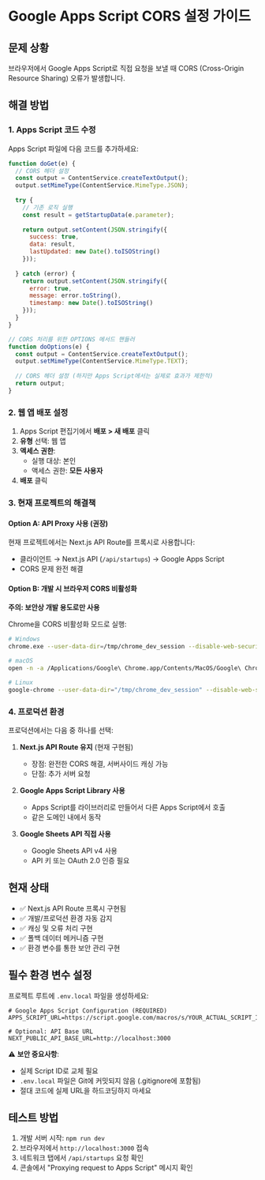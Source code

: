 # Google Apps Script CORS 설정 가이드

## 문제 상황
브라우저에서 Google Apps Script로 직접 요청을 보낼 때 CORS (Cross-Origin Resource Sharing) 오류가 발생합니다.

## 해결 방법

### 1. Apps Script 코드 수정
Apps Script 파일에 다음 코드를 추가하세요:

```javascript
function doGet(e) {
  // CORS 헤더 설정
  const output = ContentService.createTextOutput();
  output.setMimeType(ContentService.MimeType.JSON);
  
  try {
    // 기존 로직 실행
    const result = getStartupData(e.parameter);
    
    return output.setContent(JSON.stringify({
      success: true,
      data: result,
      lastUpdated: new Date().toISOString()
    }));
    
  } catch (error) {
    return output.setContent(JSON.stringify({
      error: true,
      message: error.toString(),
      timestamp: new Date().toISOString()
    }));
  }
}

// CORS 처리를 위한 OPTIONS 메서드 핸들러
function doOptions(e) {
  const output = ContentService.createTextOutput();
  output.setMimeType(ContentService.MimeType.TEXT);
  
  // CORS 헤더 설정 (하지만 Apps Script에서는 실제로 효과가 제한적)
  return output;
}
```

### 2. 웹 앱 배포 설정
1. Apps Script 편집기에서 **배포 > 새 배포** 클릭
2. **유형** 선택: 웹 앱
3. **액세스 권한**:
   - 실행 대상: 본인
   - 액세스 권한: **모든 사용자**
4. **배포** 클릭

### 3. 현재 프로젝트의 해결책

#### Option A: API Proxy 사용 (권장)
현재 프로젝트에서는 Next.js API Route를 프록시로 사용합니다:
- 클라이언트 → Next.js API (`/api/startups`) → Google Apps Script
- CORS 문제 완전 해결

#### Option B: 개발 시 브라우저 CORS 비활성화
**주의: 보안상 개발 용도로만 사용**

Chrome을 CORS 비활성화 모드로 실행:
```bash
# Windows
chrome.exe --user-data-dir=/tmp/chrome_dev_session --disable-web-security --disable-features=VizDisplayCompositor

# macOS
open -n -a /Applications/Google\ Chrome.app/Contents/MacOS/Google\ Chrome --args --user-data-dir="/tmp/chrome_dev_session" --disable-web-security

# Linux
google-chrome --user-data-dir="/tmp/chrome_dev_session" --disable-web-security
```

### 4. 프로덕션 환경
프로덕션에서는 다음 중 하나를 선택:

1. **Next.js API Route 유지** (현재 구현됨)
   - 장점: 완전한 CORS 해결, 서버사이드 캐싱 가능
   - 단점: 추가 서버 요청

2. **Google Apps Script Library 사용**
   - Apps Script를 라이브러리로 만들어서 다른 Apps Script에서 호출
   - 같은 도메인 내에서 동작

3. **Google Sheets API 직접 사용**
   - Google Sheets API v4 사용
   - API 키 또는 OAuth 2.0 인증 필요

## 현재 상태
- ✅ Next.js API Route 프록시 구현됨
- ✅ 개발/프로덕션 환경 자동 감지
- ✅ 캐싱 및 오류 처리 구현
- ✅ 폴백 데이터 메커니즘 구현
- ✅ 환경 변수를 통한 보안 관리 구현

## 필수 환경 변수 설정

프로젝트 루트에 `.env.local` 파일을 생성하세요:

```env
# Google Apps Script Configuration (REQUIRED)
APPS_SCRIPT_URL=https://script.google.com/macros/s/YOUR_ACTUAL_SCRIPT_ID/exec

# Optional: API Base URL  
NEXT_PUBLIC_API_BASE_URL=http://localhost:3000
```

⚠️ **보안 중요사항**:
- 실제 Script ID로 교체 필요
- `.env.local` 파일은 Git에 커밋되지 않음 (.gitignore에 포함됨)
- 절대 코드에 실제 URL을 하드코딩하지 마세요

## 테스트 방법
1. 개발 서버 시작: `npm run dev`
2. 브라우저에서 `http://localhost:3000` 접속
3. 네트워크 탭에서 `/api/startups` 요청 확인
4. 콘솔에서 "Proxying request to Apps Script" 메시지 확인 